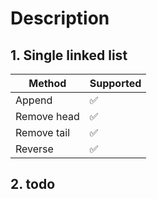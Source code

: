 # Description

## 1. Single linked list

| Method                 | Supported          | 
|------------------------|--------------------|
| Append                 | :white_check_mark: |
| Remove head            | :white_check_mark: |
| Remove tail            | :white_check_mark: |
| Reverse                | :white_check_mark: |

## 2. todo